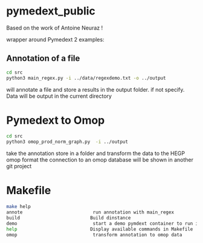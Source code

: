 # pymedext_public
Based on the work of Antoine Neuraz !

wrapper around Pymedext 2 examples:

## Annotation of a file

```bash
cd src
python3 main_regex.py -i ../data/regexdemo.txt -o ../output 

```

will annotate a file and store a results in the output folder. if not specify. Data will be output in the current directory

# Pymedext to Omop
```bash
cd src
python3 omop_prod_norm_graph.py  -i ../output 


```

take the annotation store in a folder and transform the data to the  HEGP omop format
the connection to an omop database will be shown in another git project


# Makefile

```bash
make help
annote                          run annotation with main_regex
build                          Build dinstance
demo                            start a demo pymdext container to run it
help                           Display available commands in Makefile
omop                            transform annotation to omop data
```
